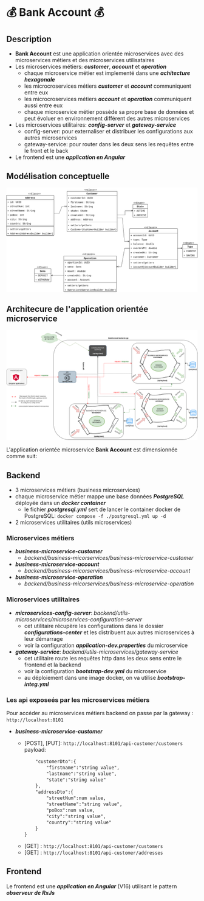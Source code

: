 # 💰 **Bank Account** 💰

## Description

- **Bank Account** est une application orientée microservices avec des microservices métiers et des microservices utilisataires
- Les microservices métiers: ***customer***, ***account*** et ***operation***
    - chaque microservice métier est implementé dans une ***achitecture hexagonale***
    - les microcroservices métiers ***customer*** et ***account*** communiquent entre eux
    - les microcroservices métiers ***account*** et ***operation*** communiquent aussi entre eux
    - chaque microservice métier possède sa propre base de données et peut évoluer en environnement différent des autres microservices
- Les microservices utilitaires: ***config-server*** et ***gateway-service***
    - config-server: pour externaliser et distribuer les configurations aux autres microservices
    - gateway-service: pour router dans les deux sens les requêtes entre le front et le back
- Le frontend est une ***application en Angular***

## Modélisation conceptuelle
![modeling](./assets/exalt-bank-account-conception.png)

## Architecure de l'application orientée microservice
![application-archi](./assets/exalt-bank-account-archi.png)

L'application orientée microservice **Bank Account** est dimensionnée comme suit:

## Backend
- 3 microservices métiers (business microservices)
- chaque microservice métier mappe une base données ***PostgreSQL*** déployée dans  un ***docker container***
    - le fichier ***postgresql.yml*** sert de lancer le container docker de PostgreSQL: ```docker compose -f ./postgresql.yml up -d```
- 2 microservices utilitaires (utils microservices)

### Microservices métiers

- ***business-microservice-customer***
    - *backend/business-micorservices/business-microservice-customer*
- ***business-microservice-account***
    - *backend/business-micorservices/business-microservice-account*
- ***business-microservice-operation***
    - *backend/business-micorservices/business-microservice-operation*

### Microservices utilitaires

- ***microservices-config-server***: *backend/utils-microservices/microservices-configuration-server*
    - cet utilitaire récupère les configurations dans le dossier ***configurations-center*** et les distribuent aux autres microservices à leur démarrage
    - voir la configuration ***application-dev.properties*** du microservice 
- ***gateway-service***: *backend/utils-microservices/gateway-service*
    - cet utilitaire route les requêtes http dans les deux sens entre le frontend et la backend
    - voir la configuration ***bootstrap-dev.yml*** du microservice 
    - au déploiement dans une image docker, on va utilise ***bootstrap-integ.yml***

### Les api exposeés par les microservices métiers
Pour accéder au microservices métiers backend on passe par la gateway : ```http://localhost:8101```
- ***business-microservice-customer***
    
    - [POST], [PUT]: ```http://localhost:8101/api-customer/customers```
        payload:  
        ```{
            "customerDto":{
                "firstname":"string value",
                "lastname":"string value",
                "state":"string value"
            },
            "addressDto":{
                "streetNum":num value,
                "streetName":"string value",
                "poBox":num value,
                "city":"string value",
                "country":"string value"
            }
        }
        ```
   - [GET] : ```http://localhost:8101/api-customer/customers```  
   - [GET] : ```http://localhost:8101/api-customer/addresses```

## Frontend
Le frontend est une ***application en Angular*** (V16) utilisant le pattern ***observeur de RxJs***
